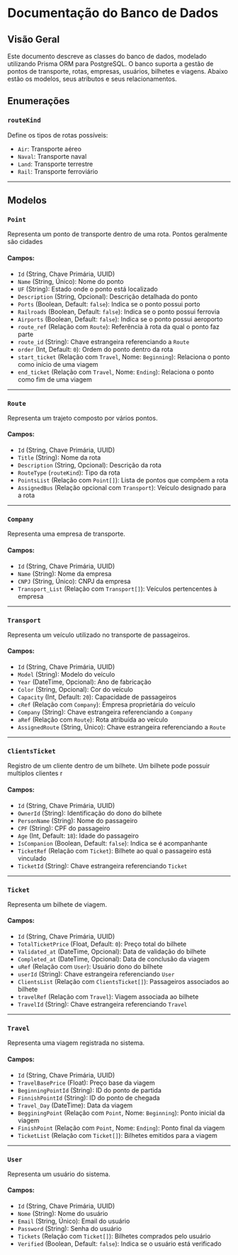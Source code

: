 # Documentação do Banco de Dados

## Visão Geral
Este documento descreve as classes do banco de dados, modelado utilizando Prisma ORM para PostgreSQL. O banco suporta a gestão de pontos de transporte, rotas, empresas, usuários, bilhetes e viagens. Abaixo estão os modelos, seus atributos e seus relacionamentos.

## Enumerações

### `routeKind`
Define os tipos de rotas possíveis:
- `Air`: Transporte aéreo
- `Naval`: Transporte naval
- `Land`: Transporte terrestre
- `Rail`: Transporte ferroviário

---

## Modelos

### `Point`
Representa um ponto de transporte dentro de uma rota. Pontos geralmente são cidades

#### Campos:
- `Id` (String, Chave Primária, UUID)
- `Name` (String, Único): Nome do ponto
- `UF` (String): Estado onde o ponto está localizado
- `Description` (String, Opcional): Descrição detalhada do ponto
- `Ports` (Boolean, Default: `false`): Indica se o ponto possui porto
- `Railroads` (Boolean, Default: `false`): Indica se o ponto possui ferrovia
- `Airports` (Boolean, Default: `false`): Indica se o ponto possui aeroporto
- `route_ref` (Relação com `Route`): Referência à rota da qual o ponto faz parte
- `route_id` (String): Chave estrangeira referenciando a `Route`
- `order` (Int, Default: `0`): Ordem do ponto dentro da rota
- `start_ticket` (Relação com `Travel`, Nome: `Beginning`): Relaciona o ponto como início de uma viagem
- `end_ticket` (Relação com `Travel`, Nome: `Ending`): Relaciona o ponto como fim de uma viagem

---

### `Route`
Representa um trajeto composto por vários pontos. 

#### Campos:
- `Id` (String, Chave Primária, UUID)
- `Title` (String): Nome da rota
- `Description` (String, Opcional): Descrição da rota
- `RouteType` (`routeKind`): Tipo da rota
- `PointsList` (Relação com `Point[]`): Lista de pontos que compõem a rota
- `AssignedBus` (Relação opcional com `Transport`): Veículo designado para a rota

---

### `Company`
Representa uma empresa de transporte.

#### Campos:
- `Id` (String, Chave Primária, UUID)
- `Name` (String): Nome da empresa
- `CNPJ` (String, Único): CNPJ da empresa
- `Transport_List` (Relação com `Transport[]`): Veículos pertencentes à empresa

---

### `Transport`
Representa um veículo utilizado no transporte de passageiros.

#### Campos:
- `Id` (String, Chave Primária, UUID)
- `Model` (String): Modelo do veículo
- `Year` (DateTime, Opcional): Ano de fabricação
- `Color` (String, Opcional): Cor do veículo
- `Capacity` (Int, Default: `20`): Capacidade de passageiros
- `cRef` (Relação com `Company`): Empresa proprietária do veículo
- `Company` (String): Chave estrangeira referenciando a `Company`
- `aRef` (Relação com `Route`): Rota atribuída ao veículo
- `AssignedRoute` (String, Único): Chave estrangeira referenciando a `Route`

---

### `ClientsTicket`
Registro de um cliente dentro de um bilhete. Um bilhete pode possuir multiplos clientes r

#### Campos:
- `Id` (String, Chave Primária, UUID)
- `OwnerId` (String): Identificação do dono do bilhete
- `PersonName` (String): Nome do passageiro
- `CPF` (String): CPF do passageiro
- `Age` (Int, Default: `18`): Idade do passageiro
- `IsCompanion` (Boolean, Default: `false`): Indica se é acompanhante
- `TicketRef` (Relação com `Ticket`): Bilhete ao qual o passageiro está vinculado
- `TicketId` (String): Chave estrangeira referenciando `Ticket`

---

### `Ticket`
Representa um bilhete de viagem.

#### Campos:
- `Id` (String, Chave Primária, UUID)
- `TotalTicketPrice` (Float, Default: `0`): Preço total do bilhete
- `Validated_at` (DateTime, Opcional): Data de validação do bilhete
- `Completed_at` (DateTime, Opcional): Data de conclusão da viagem
- `uRef` (Relação com `User`): Usuário dono do bilhete
- `userId` (String): Chave estrangeira referenciando `User`
- `ClientsList` (Relação com `ClientsTicket[]`): Passageiros associados ao bilhete
- `travelRef` (Relação com `Travel`): Viagem associada ao bilhete
- `TravelId` (String): Chave estrangeira referenciando `Travel`

---

### `Travel`
Representa uma viagem registrada no sistema.

#### Campos:
- `Id` (String, Chave Primária, UUID)
- `TravelBasePrice` (Float): Preço base da viagem
- `BeginningPointId` (String): ID do ponto de partida
- `FinnishPointId` (String): ID do ponto de chegada
- `Travel_Day` (DateTime): Data da viagem
- `BegginingPoint` (Relação com `Point`, Nome: `Beginning`): Ponto inicial da viagem
- `FinishPoint` (Relação com `Point`, Nome: `Ending`): Ponto final da viagem
- `TicketList` (Relação com `Ticket[]`): Bilhetes emitidos para a viagem

---

### `User`
Representa um usuário do sistema.

#### Campos:
- `Id` (String, Chave Primária, UUID)
- `Nome` (String): Nome do usuário
- `Email` (String, Único): Email do usuário
- `Password` (String): Senha do usuário
- `Tickets` (Relação com `Ticket[]`): Bilhetes comprados pelo usuário
- `Verified` (Boolean, Default: `false`): Indica se o usuário está verificado
